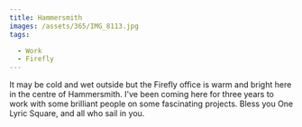 ```yaml
---
title: Hammersmith
images: /assets/365/IMG_8113.jpg
tags:

  - Work
  - Firefly
---
```

It may be cold and wet outside but the Firefly office is warm and bright here in the centre of Hammersmith. I've been coming here for three years to work with some brilliant people on some fascinating projects. Bless you One Lyric Square, and all who sail in you.